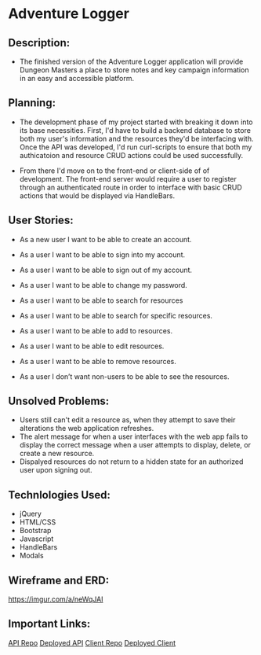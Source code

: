 # Adventure Logger

## Description:

- The finished version of the Adventure Logger application will provide Dungeon Masters a place to store notes and key campaign information in an easy and accessible platform.

## Planning:

- The development phase of my project started with breaking it down into its base necessities. First, I'd have to build a backend database to store both my user's information and the resources they'd be interfacing with. Once the API was developed, I'd run curl-scripts to ensure that both my authicatoion and resource CRUD actions could be used successfully.

- From there I'd move on to the front-end or client-side of of development. The front-end server would require a user to register through an authenticated route in order to interface with basic CRUD actions that would be displayed via HandleBars.

## User Stories:

* As a new user I want to be able to create an account.

* As a user I want to be able to sign into my account.

* As a user I want to be able to sign out of my account.

* As a user I want to be able to change my password.

* As a user I want to be able to search for resources

* As a user I want to be able to search for specific resources.

* As a user I want to be able to add to resources.

* As a user I want to be able to edit resources.

* As a user I want to be able to remove resources.

* As a user I don’t want non-users to be able to see the resources.

## Unsolved Problems:

- Users still can't edit a resource as, when they attempt to save their alterations the web application refreshes.
- The alert message for when a user interfaces with the web app fails to display the correct message when a user attempts to display, delete, or create a new resource.
- Dispalyed resources do not return to a hidden state for an authorized user upon signing out.

## Technlologies Used:

- jQuery
- HTML/CSS
- Bootstrap
- Javascript
- HandleBars
- Modals

## Wireframe and ERD:

https://imgur.com/a/neWqJAI

## Important Links:

[API Repo](https://github.com/Dave-92-stack/dnd-api)
[Deployed API](https://serene-sea-61439.herokuapp.com/)
[Client Repo](https://github.com/Dave-92-stack/dnd-client)
[Deployed Client](https://dave-92-stack.github.io/dnd-client/)
